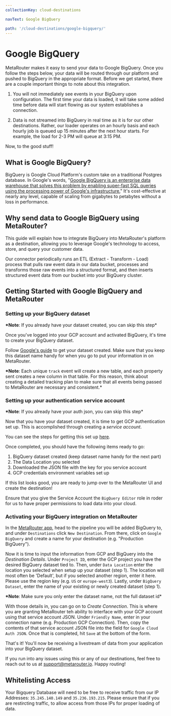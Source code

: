 ```yaml
---
collectionKey: cloud-destinations

navText: Google BigQuery

path: '/cloud-destinations/google-bigquery/'
---
```


# Google BigQuery

MetaRouter makes it easy to send your data to Google BigQuery. Once you follow the steps below, your data will be routed through our platform and pushed to BigQuery in the appropriate format. Before we get started, there are a couple important things to note about this integration.

1. You will not immediately see events in your BigQuery upon configuration. The first time your data is loaded, it will take some added time before data will start flowing as our system establishes a connection.

2. Data is not streamed into BigQuery in real time as it is for our other destinations. Rather, our loader operates on an hourly basis and each hourly job is queued up 15 minutes after the next hour starts. For example, the load for 2-3 PM will queue at 3:15 PM.

Now, to the good stuff!

## What is Google BigQuery?

BigQuery is Google Cloud Platform's custom take on a traditional Postgres database. In Google's words, "[Google BigQuery is an enterprise data warehouse that solves this problem by enabling super-fast SQL queries using the processing power of Google's infrastructure.](https://cloud.google.com/bigquery/what-is-bigquery)" It's cost-effective at nearly any level, capable of scaling from gigabytes to petabytes without a loss in performance.

## Why send data to Google BigQuery using MetaRouter?

This guide will explain how to integrate BigQuery into MetaRouter's platform as a destination, allowing you to leverage Google's technology to access, store, and query your customer data.

Our connector periodically runs an ETL (Extract - Transform - Load) process that pulls raw event data in our data bucket, processes and transforms those raw events into a structured format, and then inserts structured event data from our bucket into your BigQuery cluster.

## Getting Started with Google BigQuery and MetaRouter

### Setting up your BigQuery dataset

**\*Note**: If you already have your dataset created, you can skip this step\*

Once you've logged into your GCP account and activated BigQuery, it's time to create your BigQuery dataset.

Follow [Google's guide](https://cloud.google.com/bigquery/docs/datasets#bigquery_create_dataset-console) to get your dataset created. Make sure that you keep this dataset name handy for when you go to put your information in on MetaRouter.

**\*Note**: Each unique `track` event will create a new table, and each property sent creates a new column in that table. For this reason, think about creating a detailed tracking plan to make sure that all events being passed to MetaRouter are necessary and consistent.\*

### Setting up your authentication service account

**\*Note**: If you already have your auth json, you can skip this step\*

Now that you have your dataset created, it is time to get GCP authentication set up. This is accomplished through creating a _service account_.

You can see the steps for getting this set up [here](https://cloud.google.com/docs/authentication/getting-started).

Once completed, you should have the following items ready to go:

1. BigQuery dataset created (keep dataset name handy for the next part)
2. The Data Location you selected
3. Downloaded the JSON file with the key for you service account
4. GCP credentials environment variables set up

If this list looks good, you are ready to jump over to the MetaRouter UI and create the destination!

Ensure that you give the Service Account the `BigQuery Editor` role in roder for us to have proper permissions to load data into your cloud.

### Activating your BigQuery integration on MetaRouter

In the [MetaRouter app](https://app.metarouter.io/), head to the pipeline you will be added BigQuery to, and under `Destinations` click `New Destination`. From there, click on `Google BigQuery` and create a name for your destination (e.g. "Production BigQuery").

Now it is time to input the information from GCP and BigQuery into the _Destination Details_. Under `Project ID`, enter the GCP project you have the desired BigQuery dataset tied to. Then, under `Data Location` enter the location you selected when setup up your dataset (step 1). The location will most often be 'Default', but if you selected another region, enter it here. Please use the region key (e.g. `US` or `europe-west3`). Lastly, under `BigQuery Dataset`, enter the name of your existing or newly created dataset (step 1).

**\*Note**: Make sure you only enter the dataset name, not the full dataset id\*

With those details in, you can go on to _Create Connection_. This is where you are granting MetaRouter teh ability to interface with your GCP account using that service account JSON. Under `Friendly Name`, enter in your connection name (e.g. Production GCP Connection). Then, copy the contents of that service account JSON file into the field for `Google Cloud Auth JSON`. Once that is completed, hit `Save` at the bottom of the form.

That's it! You'll now be receiving a livestream of data from your application into your BigQuery dataset.

If you run into any issues using this or any of our destinations, feel free to reach out to us at [support@metarouter.io](mailto:support@metarouter.io). Happy routing!

## Whitelisting Access

Your Bigquery Database will need to be free to receive traffic from our IP Addresses: `35.245.140.149` and `35.236.193.215`. Please ensure that if you are restircting traffic, to allow access from those IPs for proper loading of data.

